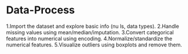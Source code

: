 # Data-Process
1.Import the dataset and explore basic info (nu ls, data types).  2.Handle missing values using mean/median/imputation.  3.Convert categorical features into numerical using encoding.  4.Normalize/standardize the numerical features.  5.Visualize outliers using boxplots and remove them.
